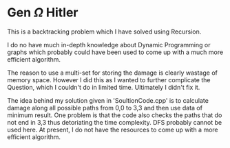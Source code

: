 # Gen $\Omega$ Hitler

This is a backtracking problem which I have solved using Recursion.

I do no have much in-depth knowledge about Dynamic Programming or graphs which probably could have been used to come up with a much more efficient algorithm.

The reason to use a multi-set for storing the damage is clearly wastage of memory space. However I did this as I wanted to further complicate the Question, which I couldn't do in limited time. Ultimately I didn't fix it.

The idea behind my solution given in 'SoultionCode.cpp' is to calculate damage along all possible paths from 0,0 to 3,3 and then use data of minimum result.
One problem is that the code also checks the paths that do not end in 3,3 thus detoriating the time complexity. DFS probably cannot be used here. At present, I do not have the resources to come up with a more efficient algorithm. 


